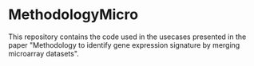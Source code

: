 # MethodologyMicro
This repository contains the code used in the usecases presented in the paper "Methodology to identify gene expression signature by merging microarray datasets".
